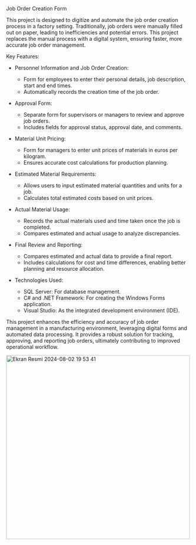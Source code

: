 Job Order Creation Form

This project is designed to digitize and automate the job order creation process in a factory setting. Traditionally, job orders were manually filled out on paper, leading to inefficiencies and potential errors. This project replaces the manual process with a digital system, ensuring faster, more accurate job order management.

Key Features:

* Personnel Information and Job Order Creation:
  - Form for employees to enter their personal details, job description, start and end times.
  - Automatically records the creation time of the job order.
    
* Approval Form:
  - Separate form for supervisors or managers to review and approve job orders.
  - Includes fields for approval status, approval date, and comments.

* Material Unit Pricing:
  - Form for managers to enter unit prices of materials in euros per kilogram.
  - Ensures accurate cost calculations for production planning.

* Estimated Material Requirements:
  - Allows users to input estimated material quantities and units for a job.
  - Calculates total estimated costs based on unit prices.

* Actual Material Usage:
  - Records the actual materials used and time taken once the job is completed.
  - Compares estimated and actual usage to analyze discrepancies.

* Final Review and Reporting:
  - Compares estimated and actual data to provide a final report.
  - Includes calculations for cost and time differences, enabling better planning and resource allocation.

* Technologies Used:
  - SQL Server: For database management.
  - C# and .NET Framework: For creating the Windows Forms application.
  - Visual Studio: As the integrated development environment (IDE).

This project enhances the efficiency and accuracy of job order management in a manufacturing environment, leveraging digital forms and automated data processing. It provides a robust solution for tracking, approving, and reporting job orders, ultimately contributing to improved operational workflow.

<img width="499" alt="Ekran Resmi 2024-08-02 19 53 41" src="https://github.com/user-attachments/assets/662b80b7-87e1-4b99-8806-9cf501e80be0">


